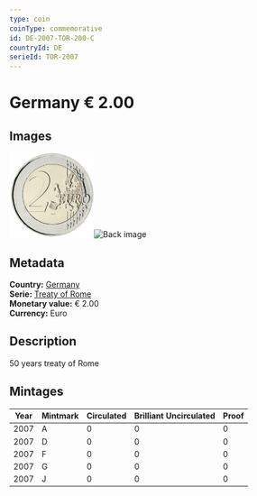 ```yaml
---
type: coin
coinType: commemorative
id: DE-2007-TOR-200-C
countryId: DE
serieId: TOR-2007
---
```


# Germany € 2.00

## Images

<img src="../../Images/common-2007-200.png" height="150" alt="Front image"><img src="Images/DE-2007-200-000.png" height="150" alt="Back image">

## Metadata

**Country:** [Germany](../../Countries/Germany/index.md)\
**Serie:** [Treaty of Rome](index.md)\
**Monetary value:** € 2.00\
**Currency:** Euro

## Description
50 years treaty of Rome

## Mintages

| Year | Mintmark | Circulated | Brilliant Uncirculated | Proof |
| ---- | -------- | ---------- | ---------------------- | ----- |
| 2007 | A | 0| 0 | 0 |
| 2007 | D | 0| 0 | 0 |
| 2007 | F | 0| 0 | 0 |
| 2007 | G | 0| 0 | 0 |
| 2007 | J | 0| 0 | 0 |
